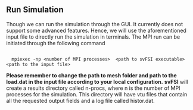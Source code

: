 ## Run Simulation ##

Though we can run the simulation through the GUI. It currently does not support some advanced features. Hence, we will use the aforementioned input file to directly run the simulation in terminals. The MPI run can be initiated through the following command
<pre class="highlight plaintext"><code>
  mpiexec -np &ltnumber of MPI processes&gt  &ltpath to svFSI executable&gt  &ltpath to the input file&gt
</code></pre>

**Please remember to change the path to mesh folder and path to the load.dat in the input file according to your local configuration.**  **svFSI**  will create a results directory called n-procs, where n is the number of MPI processes for the simulation. This directory will have vtu files that contain all the requested output fields and a log file called histor.dat.